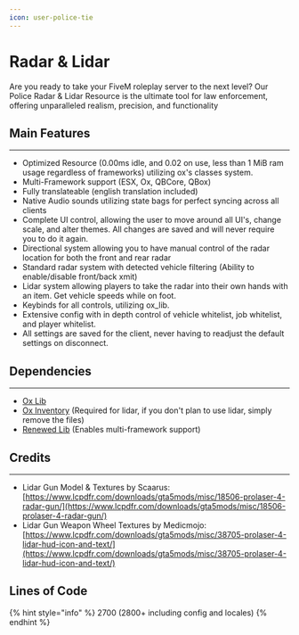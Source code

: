 ```yaml
---
icon: user-police-tie
---
```


# Radar & Lidar

Are you ready to take your FiveM roleplay server to the next level? Our Police Radar & Lidar Resource is the ultimate tool for law enforcement, offering unparalleled realism, precision, and functionality

## Main Features

***

* Optimized Resource (0.00ms idle, and 0.02 on use, less than 1 MiB ram usage regardless of frameworks) utilizing ox's classes system.
* Multi-Framework support (ESX, Ox, QBCore, QBox)
* Fully translateable (english translation included)
* Native Audio sounds utilizing state bags for perfect syncing across all clients
* Complete UI control, allowing the user to move around all UI's, change scale, and alter themes. All changes are saved and will never require you to do it again.
* Directional system allowing you to have manual control of the radar location for both the front and rear radar
* Standard radar system with detected vehicle filtering (Ability to enable/disable front/back xmit)
* Lidar system allowing players to take the radar into their own hands with an item. Get vehicle speeds while on foot.
* Keybinds for all controls, utilizing ox\_lib.
* Extensive config with in depth control of vehicle whitelist, job whitelist, and player whitelist.
* All settings are saved for the client, never having to readjust the default settings on disconnect.

## Dependencies

***

* [Ox Lib](https://github.com/overextended/ox_lib/releases)
* [Ox Inventory](https://github.com/overextended/ox_inventory/releases) (Required for lidar, if you don't plan to use lidar, simply remove the files)
* [Renewed Lib](https://github.com/Renewed-Scripts/Renewed-Lib) (Enables multi-framework support)

## Credits

***

* Lidar Gun Model & Textures by Scaarus: [https://www.lcpdfr.com/downloads/gta5mods/misc/18506-prolaser-4-radar-gun/](https://www.lcpdfr.com/downloads/gta5mods/misc/18506-prolaser-4-radar-gun/)
* Lidar Gun Weapon Wheel Textures by Medicmojo: [https://www.lcpdfr.com/downloads/gta5mods/misc/38705-prolaser-4-lidar-hud-icon-and-text/](https://www.lcpdfr.com/downloads/gta5mods/misc/38705-prolaser-4-lidar-hud-icon-and-text/)

## Lines of Code

{% hint style="info" %}
2700 (2800+ including config and locales)
{% endhint %}
